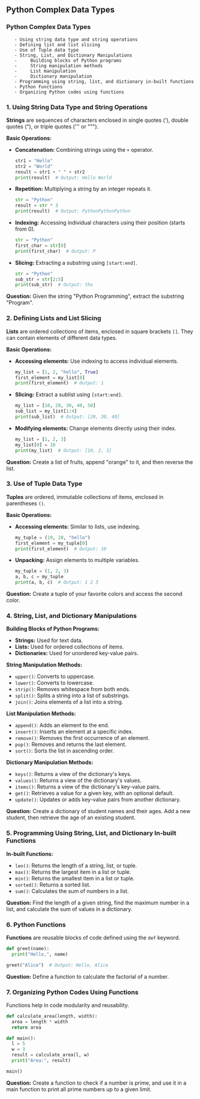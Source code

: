 ## Python Complex Data Types
### Python Complex Data Types
```
   - Using string data type and string operations
   - Defining list and list slicing
   - Use of Tuple data type
   - String, List, and Dictionary Manipulations
   -     Building blocks of Python programs
   -     String manipulation methods
   -     List manipulation
   -     Dictionary manipulation
   - Programming using string, list, and dictionary in-built functions
   - Python Functions
   - Organizing Python codes using functions
   ```
### 1. Using String Data Type and String Operations

**Strings** are sequences of characters enclosed in single quotes ('), double quotes ("), or triple quotes (''' or """).

**Basic Operations:**

* **Concatenation:** Combining strings using the `+` operator.
  ```python
  str1 = "Hello"
  str2 = "World"
  result = str1 + " " + str2
  print(result)  # Output: Hello World
  ```
* **Repetition:** Multiplying a string by an integer repeats it.
  ```python
  str = "Python"
  result = str * 3
  print(result)  # Output: PythonPythonPython
  ```
* **Indexing:** Accessing individual characters using their position (starts from 0).
  ```python
  str = "Python"
  first_char = str[0]
  print(first_char)  # Output: P
  ```
* **Slicing:** Extracting a substring using `[start:end]`.
  ```python
  str = "Python"
  sub_str = str[2:5]
  print(sub_str)  # Output: tho
  ```

**Question:** Given the string "Python Programming", extract the substring "Program".

### 2. Defining Lists and List Slicing

**Lists** are ordered collections of items, enclosed in square brackets `[]`. They can contain elements of different data types.

**Basic Operations:**

* **Accessing elements:** Use indexing to access individual elements.
  ```python
  my_list = [1, 2, "hello", True]
  first_element = my_list[0]
  print(first_element)  # Output: 1
  ```
* **Slicing:** Extract a sublist using `[start:end]`.
  ```python
  my_list = [10, 20, 30, 40, 50]
  sub_list = my_list[1:4]
  print(sub_list)  # Output: [20, 30, 40]
  ```
* **Modifying elements:** Change elements directly using their index.
  ```python
  my_list = [1, 2, 3]
  my_list[0] = 10
  print(my_list)  # Output: [10, 2, 3]
  ```

**Question:** Create a list of fruits, append "orange" to it, and then reverse the list.

### 3. Use of Tuple Data Type

**Tuples** are ordered, immutable collections of items, enclosed in parentheses `()`.

**Basic Operations:**

* **Accessing elements:** Similar to lists, use indexing.
  ```python
  my_tuple = (10, 20, "hello")
  first_element = my_tuple[0]
  print(first_element)  # Output: 10
  ```
* **Unpacking:** Assign elements to multiple variables.
  ```python
  my_tuple = (1, 2, 3)
  a, b, c = my_tuple
  print(a, b, c)  # Output: 1 2 3
  ```

**Question:** Create a tuple of your favorite colors and access the second color.

### 4. String, List, and Dictionary Manipulations

**Building Blocks of Python Programs:**

* **Strings:** Used for text data.
* **Lists:** Used for ordered collections of items.
* **Dictionaries:** Used for unordered key-value pairs.

**String Manipulation Methods:**

* `upper()`: Converts to uppercase.
* `lower()`: Converts to lowercase.
* `strip()`: Removes whitespace from both ends.
* `split()`: Splits a string into a list of substrings.
* `join()`: Joins elements of a list into a string.

**List Manipulation Methods:**

* `append()`: Adds an element to the end.
* `insert()`: Inserts an element at a specific index.
* `remove()`: Removes the first occurrence of an element.
* `pop()`: Removes and returns the last element.
* `sort()`: Sorts the list in ascending order.

**Dictionary Manipulation Methods:**

* `keys()`: Returns a view of the dictionary's keys.
* `values()`: Returns a view of the dictionary's values.
* `items()`: Returns a view of the dictionary's key-value pairs.
* `get()`: Retrieves a value for a given key, with an optional default.
* `update()`: Updates or adds key-value pairs from another dictionary.

**Question:** Create a dictionary of student names and their ages. Add a new student, then retrieve the age of an existing student.

### 5. Programming Using String, List, and Dictionary In-built Functions

**In-built Functions:**

* `len()`: Returns the length of a string, list, or tuple.
* `max()`: Returns the largest item in a list or tuple.
* `min()`: Returns the smallest item in a list or tuple.
* `sorted()`: Returns a sorted list.
* `sum()`: Calculates the sum of numbers in a list.

**Question:** Find the length of a given string, find the maximum number in a list, and calculate the sum of values in a dictionary.

### 6. Python Functions
**Functions** are reusable blocks of code defined using the `def` keyword.

```python
def greet(name):
  print("Hello,", name)

greet("Alice")  # Output: Hello, Alice
```

**Question:** Define a function to calculate the factorial of a number.

### 7. Organizing Python Codes Using Functions

Functions help in code modularity and reusability.

```python
def calculate_area(length, width):
  area = length * width
  return area

def main():
  l = 5
  w = 3
  result = calculate_area(l, w)
  print("Area:", result)

main()
```

**Question:** Create a function to check if a number is prime, and use it in a main function to print all prime numbers up to a given limit.
